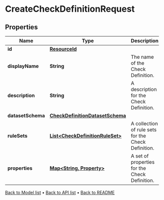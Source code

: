 

# CreateCheckDefinitionRequest


## Properties

| Name | Type | Description | Notes |
|------------ | ------------- | ------------- | -------------|
|**id** | [**ResourceId**](ResourceId.md) |  |  |
|**displayName** | **String** | The name of the Check Definition. |  |
|**description** | **String** | A description for the Check Definition. |  |
|**datasetSchema** | [**CheckDefinitionDatasetSchema**](CheckDefinitionDatasetSchema.md) |  |  [optional] |
|**ruleSets** | [**List&lt;CheckDefinitionRuleSet&gt;**](CheckDefinitionRuleSet.md) | A collection of rule sets for the Check Definition. |  |
|**properties** | [**Map&lt;String, Property&gt;**](Property.md) | A set of properties for the Check Definition. |  [optional] |



[Back to Model list](../README.md#documentation-for-models) &#8226; [Back to API list](../README.md#documentation-for-api-endpoints) &#8226; [Back to README](../README.md)


